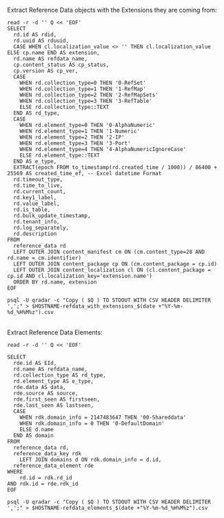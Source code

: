 Extract Reference Data objects with the Extensions they are coming from:

    read -r -d '' Q << 'EOF'
    SELECT
      rd.id AS rdid,
      rd.uuid AS rduuid,
      CASE WHEN cl.localization_value <> '' THEN cl.localization_value ELSE cp.name END AS extension,
      rd.name AS refdata_name,
      cp.content_status AS cp_status,
      cp.version AS cp_ver, 
      CASE
        WHEN rd.collection_type=0 THEN '0-RefSet'
        WHEN rd.collection_type=1 THEN '1-RefMap'
        WHEN rd.collection_type=2 THEN '2-RefMapSets'
        WHEN rd.collection_type=3 THEN '3-RefTable'
        ELSE rd.collection_type::TEXT
      END AS rd_type, 
      CASE
        WHEN rd.element_type=0 THEN '0-AlphaNumeric'
        WHEN rd.element_type=1 THEN '1-Numeric'
        WHEN rd.element_type=2 THEN '2-IP'
        WHEN rd.element_type=3 THEN '3-Port'
        WHEN rd.element_type=4 THEN '4-AlphaNumericIgnoreCase'
        ELSE rd.element_type::TEXT
      END AS e_type,
      EXTRACT(epoch FROM to_timestamp(rd.created_time / 1000)) / 86400 + 25569 AS created_time_ef, -- Excel datetime Format
      rd.timeout_type,
      rd.time_to_live,
      rd.current_count,
      rd.key1_label,
      rd.value_label,
      rd.is_table,
      rd.bulk_update_timestamp,
      rd.tenant_info,
      rd.log_separately,
      rd.description
    FROM
      reference_data rd
      LEFT OUTER JOIN content_manifest cm ON (cm.content_type=28 AND rd.name = cm.identifier)
      LEFT OUTER JOIN content_package cp ON (cm.content_package = cp.id)
      LEFT OUTER JOIN content_localization cl ON (cl.content_package = cp.id AND cl.localization_key='extension.name')
      ORDER BY rd.name, extension
    EOF
     
    psql -U qradar -c "Copy ( $Q ) TO STDOUT WITH CSV HEADER DELIMITER ',';" > $HOSTNAME-refdata_with_extensions_$(date +"%Y-%m-%d_%H%M%z").csv

\
Extract Reference Data Elements:

    read -r -d '' Q << 'EOF'
    
    SELECT
      rde.id AS EId,
      rd.name AS refdata_name,
      rd.collection_type AS rd_type,
      rd.element_type AS e_type,
      rde.data AS data,
      rde.source AS source,
      rde.first_seen AS firstseen,
      rde.last_seen AS lastseen,
      CASE
        WHEN rdk.domain_info = 2147483647 THEN '00-Shareddata'
        WHEN rdk.domain_info = 0 THEN '0-DefaultDomain'
        ELSE d.name
      END AS domain
    FROM
      reference_data rd,
      reference_data_key rdk
        LEFT JOIN domains d ON rdk.domain_info = d.id,
      reference_data_element rde
    WHERE
        rd.id = rdk.rd_id
    AND rdk.id = rde.rdk_id
    EOF
     
    psql -U qradar -c "Copy ( $Q ) TO STDOUT WITH CSV HEADER DELIMITER ',';" > $HOSTNAME-refdata_elements_$(date +"%Y-%m-%d_%H%M%z").csv
